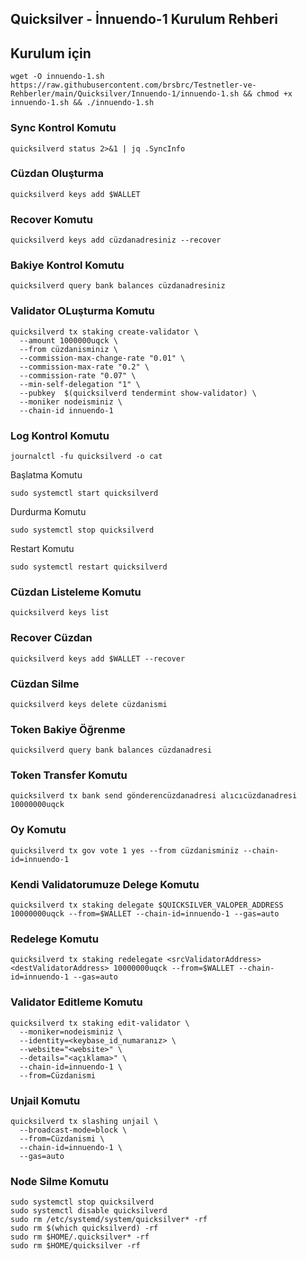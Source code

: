 ## Quicksilver - İnnuendo-1 Kurulum Rehberi

## Kurulum için
```
wget -O innuendo-1.sh https://raw.githubusercontent.com/brsbrc/Testnetler-ve-Rehberler/main/Quicksilver/Innuendo-1/innuendo-1.sh && chmod +x innuendo-1.sh && ./innuendo-1.sh
```

### Sync Kontrol Komutu
```
quicksilverd status 2>&1 | jq .SyncInfo
```

### Cüzdan Oluşturma
```
quicksilverd keys add $WALLET
```

### Recover Komutu
```
quicksilverd keys add cüzdanadresiniz --recover
```

### Bakiye Kontrol Komutu
```
quicksilverd query bank balances cüzdanadresiniz
```

### Validator OLuşturma Komutu
```
quicksilverd tx staking create-validator \
  --amount 1000000uqck \
  --from cüzdanisminiz \
  --commission-max-change-rate "0.01" \
  --commission-max-rate "0.2" \
  --commission-rate "0.07" \
  --min-self-delegation "1" \
  --pubkey  $(quicksilverd tendermint show-validator) \
  --moniker nodeisminiz \
  --chain-id innuendo-1
```

### Log Kontrol Komutu
```
journalctl -fu quicksilverd -o cat
```

Başlatma Komutu
```
sudo systemctl start quicksilverd
```

Durdurma Komutu
```
sudo systemctl stop quicksilverd
```

Restart Komutu
```
sudo systemctl restart quicksilverd
```

### Cüzdan Listeleme Komutu
```
quicksilverd keys list
```

### Recover Cüzdan
```
quicksilverd keys add $WALLET --recover
```

### Cüzdan Silme
```
quicksilverd keys delete cüzdanismi
```

### Token Bakiye Öğrenme
```
quicksilverd query bank balances cüzdanadresi
```

### Token Transfer Komutu
```
quicksilverd tx bank send gönderencüzdanadresi alıcıcüzdanadresi 10000000uqck
```

### Oy Komutu
```
quicksilverd tx gov vote 1 yes --from cüzdanisminiz --chain-id=innuendo-1
```

### Kendi Validatorumuze Delege Komutu
```
quicksilverd tx staking delegate $QUICKSILVER_VALOPER_ADDRESS 10000000uqck --from=$WALLET --chain-id=innuendo-1 --gas=auto
```

### Redelege Komutu
```
quicksilverd tx staking redelegate <srcValidatorAddress> <destValidatorAddress> 10000000uqck --from=$WALLET --chain-id=innuendo-1 --gas=auto
```

### Validator Editleme Komutu
```
quicksilverd tx staking edit-validator \
  --moniker=nodeisminiz \
  --identity=<keybase_id_numaranız> \
  --website="<website>" \
  --details="<açıklama>" \
  --chain-id=innuendo-1 \
  --from=Cüzdanismi
```

### Unjail Komutu
```
quicksilverd tx slashing unjail \
  --broadcast-mode=block \
  --from=Cüzdanismi \
  --chain-id=innuendo-1 \
  --gas=auto
```

### Node Silme Komutu
```
sudo systemctl stop quicksilverd
sudo systemctl disable quicksilverd
sudo rm /etc/systemd/system/quicksilver* -rf
sudo rm $(which quicksilverd) -rf
sudo rm $HOME/.quicksilver* -rf
sudo rm $HOME/quicksilver -rf
```

